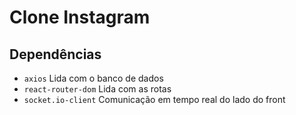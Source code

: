# Clone Instagram

## Dependências

- `axios` Lida com o banco de dados
- `react-router-dom` Lida com as rotas
- `socket.io-client` Comunicação em tempo real do lado do front
